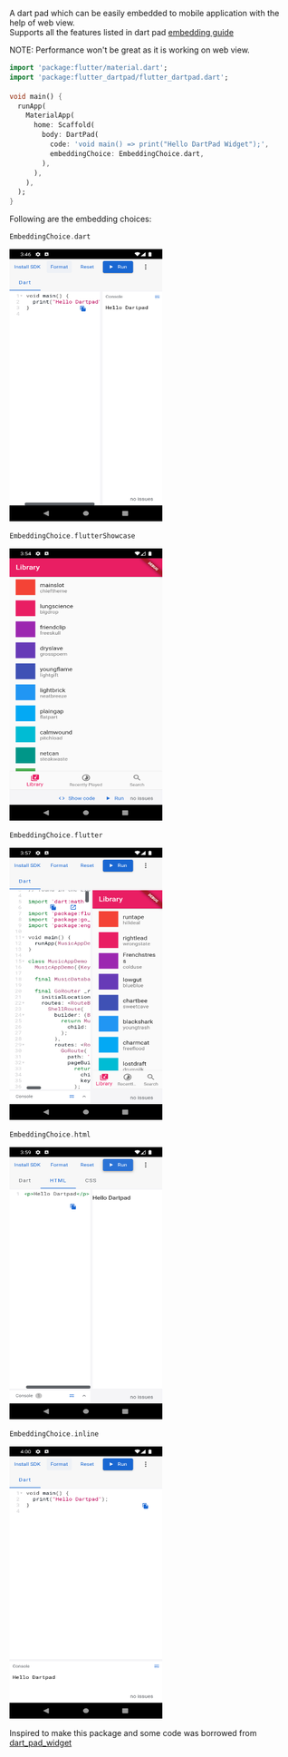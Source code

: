 A dart pad which can be easily embedded to mobile application with the help of web view.  
Supports all the features listed in dart pad [embedding guide](https://github.com/dart-lang/dart-pad/wiki/Embedding-Guide)   

NOTE: Performance won't be great as it is working on web view.  

```dart
import 'package:flutter/material.dart';
import 'package:flutter_dartpad/flutter_dartpad.dart';

void main() {
  runApp(
    MaterialApp(
      home: Scaffold(
        body: DartPad(
          code: 'void main() => print("Hello DartPad Widget");',
          embeddingChoice: EmbeddingChoice.dart,
        ),
      ),
    ),
  );
}
```

Following are the embedding choices:  

```dart
EmbeddingChoice.dart
```  
<img alt="Dart Embedding" height="480" src="https://raw.githubusercontent.com/aswanath/flutter_dartpad/main/images/dart.png" width="270"/>  

```dart
EmbeddingChoice.flutterShowcase
```  
<img alt="Flutter Showcase Embedding" height="480" src="https://raw.githubusercontent.com/aswanath/flutter_dartpad/main/images/flutter_showcase.png" width="270"/>

```dart
EmbeddingChoice.flutter
```  
<img alt="Flutter Embedding" height="480" src="https://raw.githubusercontent.com/aswanath/flutter_dartpad/main/images/flutter.png" width="270"/>  

```dart
EmbeddingChoice.html
```  
<img alt="HTML Embedding" height="480" src="https://raw.githubusercontent.com/aswanath/flutter_dartpad/main/images/html.png" width="270"/>  

```dart
EmbeddingChoice.inline
```  
<img alt="Inline Embedding" height="480" src="https://raw.githubusercontent.com/aswanath/flutter_dartpad/main/images/inline.png" width="270"/>  


Inspired to make this package and some code was borrowed from [dart_pad_widget](https://pub.dev/packages/dart_pad_widget)
